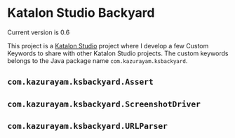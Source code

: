 Katalon Studio Backyard
=======================

Current version is 0.6

This project is a [Katalon Studio]() project where I develop a few Custom Keywords
to share with other Katalon Studio projects. The custom keywords belongs to
the Java package name `com.kazurayam.ksbackyard`.

## `com.kazurayam.ksbackyard.Assert`

## `com.kazurayam.ksbackyard.ScreenshotDriver`

## `com.kazurayam.ksbackyard.URLParser`

